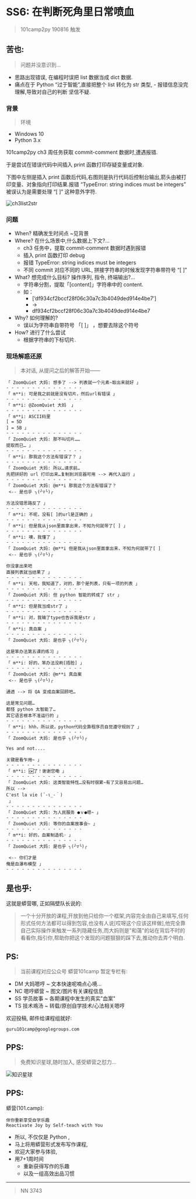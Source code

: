 # SS6: 在判断死角里日常喷血
> 101camp2py 190816 触发

## 苦也:
> 问题并没意识到...

- 思路出现错误, 在编程时误把 list 数据当成 dict 数据.
- 痛点在于 Python “过于智能”,直接把整个 list 转化为 str 类型, - 报错信息没完理解,导致对自己的判断 坚信不疑.

### 背景
> 环境

- Windows 10
- Python 3.x

101camp2py ch3 周任务获取 commit-comment 数据时,遭遇报错.

于是尝试在错误代码中间插入 print 函数打印存疑变量或对象.


下图中左侧是插入 print 函数后代码,右图则是执行代码后控制台输出,箭头由被打印变量、对象指向打印结果.报错 “TypeError: string indices must be integers” 被误认为是需要处理 “[ ]” 这种意外字符.

![ch3list2str](https://ipic.zoomquiet.top/2019-08-18-ch3list2str.png)

### 问题

- When? 精确发生时间点 ~见背景
- Where? 在什么场景中,什么数据上下文?…
    + ch3 任务中，提取 commit-comment 数据时遇到报错
    + 插入 print 函数打印 debug
    + 报错 TypeError: string indices must be integers
    + 不同 commit 对应不同的 URL, 拼接字符串的时候发现字符串带符号 “[ ]”
- What?  想完成什么目标? 操作序列, 指令, 终端输出?…
    + 字符串分割，提取「[content]」字符串中的 content.
    + 如：
        * [‘df934cf2bccf28f06c30a7c3b4049ded914e4be7’]  
        * ->  
        * df934cf2bccf28f06c30a7c3b4049ded914e4be7
- Why? 如何理解的?
    + 误以为字符串自带符号 「[ ]」 ，想要去除这个符号
- How? 进行了什么尝试
    + 根据字符串的下标切片.


### 现场解惑还原
> 本对话, 从提问之后的解答开始——


    「 ZoomQuiet 大妈: 想多了 --> 列表就一个元素~取出来就好 」
    - - - - - - - - - - - - - - -
    「 m**i: 可是我之前就是没有切片，然后url有错误 」
    - - - - - - - - - - - - - - -
    「 m**i: @ZoomQuiet 大妈  」
    - - - - - - - - - - - - - - -
    「 m**i: ASCII码里
    [ = 5D 
    ] = 5B 」
    - - - - - - - - - - - - - - -
    「 ZoomQuiet 大妈: 那不叫切片……
    提取而已… 」
    - - - - - - - - - - - - - - -
    「 m**i: 那我这个方法有错误了？ 」
    - - - - - - - - - - - - - - -
    「 ZoomQuiet 大妈: 所以…请求前…
    先把拼好的 url 打印出来…复制到浏览器可用 --> 再代入运行 」
    - - - - - - - - - - - - - - -
    「 ZoomQuiet 大妈: @m**i 那我这个方法有错误了？
     <-- 是也乎 ╮(╯▽╰)╭

    方法没错思路反了 」
    - - - - - - - - - - - - - - -
    「 m**i: 不呢，没有[ ]的url是正确的 」
    - - - - - - - - - - - - - - -
    「 m**i: 但是我从json里面拿出来，不知为何就带了[ ] 」
    - - - - - - - - - - - - - - -
    「 m**i: 噢，我懂了 」
    - - - - - - - - - - - - - - -
    「 ZoomQuiet 大妈: @m**i 但是我从json里面拿出来，不知为何就带了[ ]
     <-- 是也乎 ╮(╯▽╰)╭

    你没拿出来吧
    直接列表就当结果了 」
    - - - - - - - - - - - - - - -
    「 m**i: 天啦，我知道了，对的，那个是列表，只有一项的列表 」
    - - - - - - - - - - - - - - -
    「 ZoomQuiet 大妈: 但 python 智能的转成了 str 」
    - - - - - - - - - - - - - - -
    「 m**i: 但是我当成str了 」
    - - - - - - - - - - - - - - -
    「 m**i: 对，我输了type也告诉我是str 」
    - - - - - - - - - - - - - - -
    「 m**i: 真血案 」
    - - - - - - - - - - - - - - -
    「 ZoomQuiet 大妈: 是也乎 ╮(╯▽╰)╭

    这是笨办法第五课的练习 」
    - - - - - - - - - - - - - - -
    「 m**i: 好的，笨办法没刷[捂脸] 」
    - - - - - - - - - - - - - - -
    「 ZoomQuiet 大妈: @m**i 真血案
     <-- 是也乎 ╮(╯▽╰)╭

    通透 --> 将 QA 变成血案回顾吧…

    这是常见问题…
    都怪 python 太智能了…
    其它语言根本不准运行的 」
    - - - - - - - - - - - - - - -
    「 m**i: hhh，所以说，python代码全靠程序员自觉遵守规则了 」
    - - - - - - - - - - - - - - -
    「 ZoomQuiet 大妈: 是也乎 ╮(╯▽╰)╭

    Yes and not....

    关键是看乍用~ 」
    - - - - - - - - - - - - - - -
    「 m**i: 🆗了！谢谢您嘞 」
    - - - - - - - - - - - - - - -
    「 ZoomQuiet 大妈: 这类智能特性…没有时很累~有了又容易出问题…
    所以 --> 
    C'est la vie (´-ι_-｀)
     」
    - - - - - - - - - - - - - - -
    「 ZoomQuiet 大妈: 为人民服务 ●ｖ●嗯~ 」
    - - - - - - - - - - - - - - -
    「 ZoomQuiet 大妈: 等你的血案故事会~ 」
    - - - - - - - - - - - - - - -
    「 m**i: 好的，血案制造机☞ 」
    - - - - - - - - - - - - - - -
    「 ZoomQuiet 大妈: 是也乎 ╮(╯▽╰)╭

     <-- 你们才是
    俺是血瀑布模型 」
    - - - - - - - - - - - - - - -





## 是也乎:
这就是蟒营哪, 正如隔壁队长说的:

> 一个十分开放的课程,开放到他只给你一个框架,内容完全由自己来填写,任何形式任何方法都可以得到包容,也没有人说[哎呀这个应该这样做],他完全靠自己实际操作来触发一系列隐藏任务,而大妈则是"和蔼"的站在背后不时的看看你,指引你,帮助你把这个发现的问题狠狠的踩下去,推动你去弄个明白. 



## PS:
> 当前课程对应公众号 蟒营101camp 暂定专栏有:

- DM 大妈嗯哼 ~ 文本快速呢喃点心境...
- NC 嗯哼蟒营 ~ 图文/图片有关课程信息
- SS 学员故事 ~ 各期课程中发生的真实"血案"
- TS 技术鳮汤 ~ 转载/原创自学技术/心法相关嗯哼

欢迎投稿, 邮件给课程组就好:

    guru101camp@googlegroups.com


## PPS:
> 免费知识星球,随时加入, 感受蟒营之怼力...

![知识星球](https://ipic.zoomquiet.top/2019-08-09-190809camp101.jpeg)

## PPS:
蟒营(101.camp): 

    伴你重新享受自学乐趣
    Reactivate Joy by Self-teach with You

- 所以, 不仅仅是 Python ,
- 马上将用蟒营形式发布写作课程,
- 欢迎大家参与体验,
- 用7+1周时间
    + 重新获得写作的乐趣
    + 以及一组高效出品习惯

------

> NN 3743

